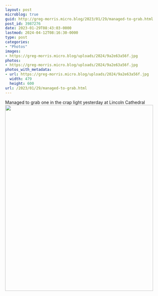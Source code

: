 ```yaml
---
layout: post
microblog: true
guid: http://greg-morris.micro.blog/2023/01/29/managed-to-grab.html
post_id: 3987276
date: 2023-01-29T08:43:03-0000
lastmod: 2024-04-12T08:16:30-0000
type: post
categories:
- "Photos"
images:
- https://greg-morris.micro.blog/uploads/2024/9a2e63a56f.jpg
photos:
- https://greg-morris.micro.blog/uploads/2024/9a2e63a56f.jpg
photos_with_metadata:
- url: https://greg-morris.micro.blog/uploads/2024/9a2e63a56f.jpg
  width: 479
  height: 600
url: /2023/01/29/managed-to-grab.html
---
```


Managed to grab one in the crap light yesterday at Lincoln Cathedral<img src="uploads/2024/9a2e63a56f.jpg" width="479" height="600" alt="">
